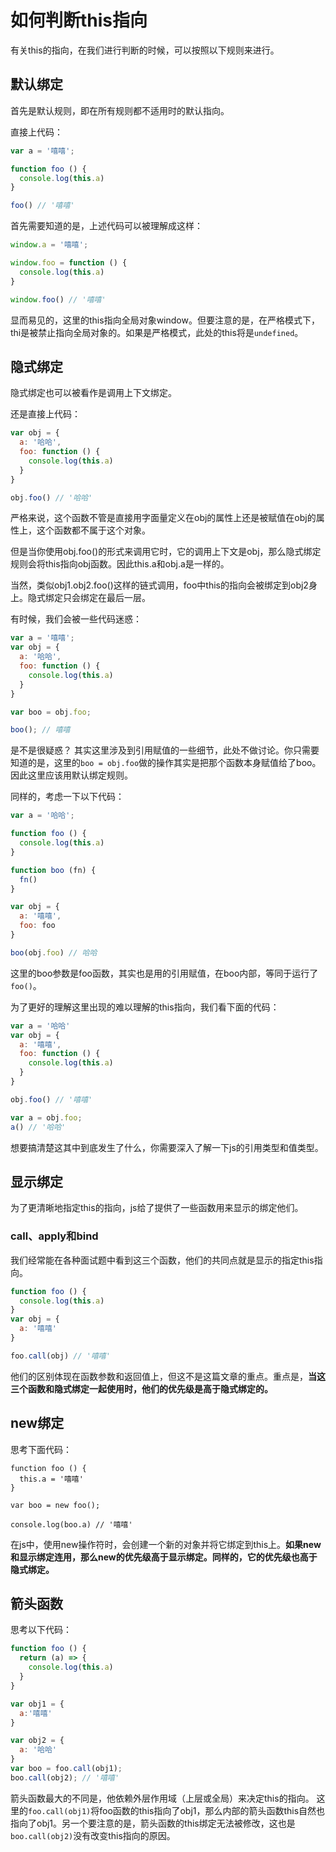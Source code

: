 # 如何判断this指向

有关this的指向，在我们进行判断的时候，可以按照以下规则来进行。
## 默认绑定
首先是默认规则，即在所有规则都不适用时的默认指向。  

直接上代码：
```javascript
var a = '嘻嘻';

function foo () {
  console.log(this.a)
}

foo() // '嘻嘻'
```
首先需要知道的是，上述代码可以被理解成这样：
```javascript
window.a = '嘻嘻';

window.foo = function () {
  console.log(this.a)
}

window.foo() // '嘻嘻'
```

显而易见的，这里的this指向全局对象window。但要注意的是，在严格模式下，thi是被禁止指向全局对象的。如果是严格模式，此处的this将是`undefined`。

## 隐式绑定
隐式绑定也可以被看作是调用上下文绑定。  

还是直接上代码：
```javascript
var obj = {
  a: '哈哈',
  foo: function () {
    console.log(this.a)
  }
}

obj.foo() // '哈哈'
```
严格来说，这个函数不管是直接用字面量定义在obj的属性上还是被赋值在obj的属性上，这个函数都不属于这个对象。  

但是当你使用obj.foo()的形式来调用它时，它的调用上下文是obj，那么隐式绑定规则会将this指向obj函数。因此this.a和obj.a是一样的。

当然，类似obj1.obj2.foo()这样的链式调用，foo中this的指向会被绑定到obj2身上。隐式绑定只会绑定在最后一层。

有时候，我们会被一些代码迷惑：
```javascript
var a = '嘻嘻';
var obj = {
  a: '哈哈',
  foo: function () {
    console.log(this.a)
  }
}

var boo = obj.foo;

boo(); // 嘻嘻
```
是不是很疑惑？
其实这里涉及到引用赋值的一些细节，此处不做讨论。你只需要知道的是，这里的`boo = obj.foo`做的操作其实是把那个函数本身赋值给了boo。因此这里应该用默认绑定规则。

同样的，考虑一下以下代码：
```javascript
var a = '哈哈';

function foo () {
  console.log(this.a)
}

function boo (fn) {
  fn()
}

var obj = {
  a: '嘻嘻',
  foo: foo
}

boo(obj.foo) // 哈哈
```
这里的boo参数是foo函数，其实也是用的引用赋值，在boo内部，等同于运行了`foo()`。

为了更好的理解这里出现的难以理解的this指向，我们看下面的代码：
```javascript
var a = '哈哈'
var obj = {
  a: '嘻嘻',
  foo: function () {
    console.log(this.a)
  }
}

obj.foo() // '嘻嘻'

var a = obj.foo;
a() // '哈哈'
```
想要搞清楚这其中到底发生了什么，你需要深入了解一下js的引用类型和值类型。

## 显示绑定
为了更清晰地指定this的指向，js给了提供了一些函数用来显示的绑定他们。
### call、apply和bind
我们经常能在各种面试题中看到这三个函数，他们的共同点就是显示的指定this指向。

```javascript
function foo () {
  console.log(this.a)
}
var obj = {
  a: '嘻嘻'
}

foo.call(obj) // '嘻嘻'
```
他们的区别体现在函数参数和返回值上，但这不是这篇文章的重点。重点是，**当这三个函数和隐式绑定一起使用时，他们的优先级是高于隐式绑定的。**

## new绑定
思考下面代码：
```
function foo () {
  this.a = '嘻嘻'
}

var boo = new foo();

console.log(boo.a) // '嘻嘻'
```
在js中，使用new操作符时，会创建一个新的对象并将它绑定到this上。**如果new和显示绑定连用，那么new的优先级高于显示绑定。同样的，它的优先级也高于隐式绑定。**

## 箭头函数
思考以下代码：
```javascript
function foo () {
  return (a) => {
    console.log(this.a)
  }
}

var obj1 = {
  a:'嘻嘻'
}

var obj2 = {
  a: '哈哈'
}
var boo = foo.call(obj1);
boo.call(obj2); // '嘻嘻'
```
箭头函数最大的不同是，他依赖外层作用域（上层或全局）来决定this的指向。
这里的`foo.call(obj1)`将foo函数的this指向了obj1，那么内部的箭头函数this自然也指向了obj1。另一个要注意的是，箭头函数的this绑定无法被修改，这也是`boo.call(obj2)`没有改变this指向的原因。